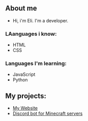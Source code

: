 ## About me
- Hi, i'm Eli. I'm a developer.
### LAanguages i know:
- HTML
- CSS
### Languages I'm learning:
- JavaScript
- Python
## My projects:
- [My Website](https://github.com/elisz11/elisz11.com)
- [Discord bot for Minecraft servers](https://github.com/Elisz11/Discord-Bot-for-Minecraft-Server-Status)
